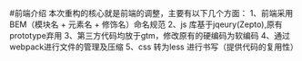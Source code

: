#前端介绍
    本次重构的核心就是前端的调整，主要有以下几个方面：
        1、前端采用BEM（模块名 + 元素名 + 修饰名）命名规范
        2、js 库基于jqeury(Zepto),原有prototype弃用
        3、第三方代码均放于gtm，修改原有的硬编码为软编码
        4、通过webpack进行文件的管理及压缩
        5、css 转为less 进行书写（提供代码的复用性）
        